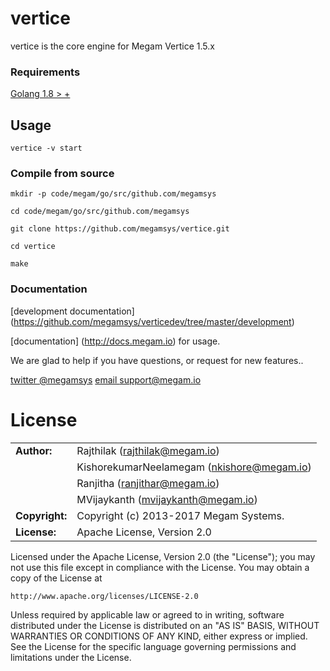 vertice
=================

vertice is the core engine for Megam Vertice 1.5.x


### Requirements

>
[Golang 1.8 > +](http://www.golang.org/dl)


## Usage

``vertice -v start``


### Compile from source


```
mkdir -p code/megam/go/src/github.com/megamsys

cd code/megam/go/src/github.com/megamsys

git clone https://github.com/megamsys/vertice.git

cd vertice

make

```


### Documentation

[development documentation] (https://github.com/megamsys/verticedev/tree/master/development)

[documentation] (http://docs.megam.io) for usage.




We are glad to help if you have questions, or request for new features..

[twitter @megamsys](http://twitter.com/megamsys) [email support@megam.io](<support@megam.io>)




# License


|                      |                                          |
|:---------------------|:-----------------------------------------|
| **Author:**          | Rajthilak (<rajthilak@megam.io>)
| 	                   | KishorekumarNeelamegam (<nkishore@megam.io>)
|                      | Ranjitha  (<ranjithar@megam.io>)
|                      | MVijaykanth  (<mvijaykanth@megam.io>)
| **Copyright:**       | Copyright (c) 2013-2017 Megam Systems.
| **License:**         | Apache License, Version 2.0

Licensed under the Apache License, Version 2.0 (the "License");
you may not use this file except in compliance with the License.
You may obtain a copy of the License at

    http://www.apache.org/licenses/LICENSE-2.0

Unless required by applicable law or agreed to in writing, software
distributed under the License is distributed on an "AS IS" BASIS,
WITHOUT WARRANTIES OR CONDITIONS OF ANY KIND, either express or implied.
See the License for the specific language governing permissions and
limitations under the License.
